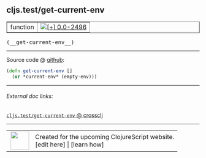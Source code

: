## cljs.test/get-current-env



 <table border="1">
<tr>
<td>function</td>
<td><a href="https://github.com/cljsinfo/cljs-api-docs/tree/0.0-2496"><img valign="middle" alt="[+] 0.0-2496" title="Added in 0.0-2496" src="https://img.shields.io/badge/+-0.0--2496-lightgrey.svg"></a> </td>
</tr>
</table>


 <samp>
(__get-current-env__)<br>
</samp>

---







Source code @ [github](https://github.com/clojure/clojurescript/blob/r2496/src/cljs/cljs/test.cljs#L243-L244):

```clj
(defn get-current-env []
  (or *current-env* (empty-env)))
```

<!--
Repo - tag - source tree - lines:

 <pre>
clojurescript @ r2496
└── src
    └── cljs
        └── cljs
            └── <ins>[test.cljs:243-244](https://github.com/clojure/clojurescript/blob/r2496/src/cljs/cljs/test.cljs#L243-L244)</ins>
</pre>

-->

---



###### External doc links:

[`cljs.test/get-current-env` @ crossclj](http://crossclj.info/fun/cljs.test.cljs/get-current-env.html)<br>

---

 <table>
<tr><td>
<img valign="middle" align="right" width="48px" src="http://i.imgur.com/Hi20huC.png">
</td><td>
Created for the upcoming ClojureScript website.<br>
[edit here] | [learn how]
</td></tr></table>

[edit here]:https://github.com/cljsinfo/cljs-api-docs/blob/master/cljsdoc/cljs.test_get-current-env.cljsdoc
[learn how]:https://github.com/cljsinfo/cljs-api-docs/wiki/cljsdoc-files

<!--

This information was too distracting to show to readers, but I'll leave it
commented here since it is helpful to:

- pretty-print the data used to generate this document
- and show how to retrieve that data



The API data for this symbol:

```clj
{:ns "cljs.test",
 :name "get-current-env",
 :type "function",
 :signature ["[]"],
 :source {:code "(defn get-current-env []\n  (or *current-env* (empty-env)))",
          :title "Source code",
          :repo "clojurescript",
          :tag "r2496",
          :filename "src/cljs/cljs/test.cljs",
          :lines [243 244]},
 :full-name "cljs.test/get-current-env",
 :full-name-encode "cljs.test_get-current-env",
 :history [["+" "0.0-2496"]]}

```

Retrieve the API data for this symbol:

```clj
;; from Clojure REPL
(require '[clojure.edn :as edn])
(-> (slurp "https://raw.githubusercontent.com/cljsinfo/cljs-api-docs/catalog/cljs-api.edn")
    (edn/read-string)
    (get-in [:symbols "cljs.test/get-current-env"]))
```

-->
